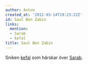 ```yaml
---
author: Anton
created_at: '2012-03-14T19:23:22Z'
id: Saul Ben Zabin
links:
  mention:
  - Sarab
  - kefal
title: Saul Ben Zabin
---
```


Sniken [kefal] som härskar över [Sarab].

  [kefal]: kefal
  [Sarab]: Sarab
